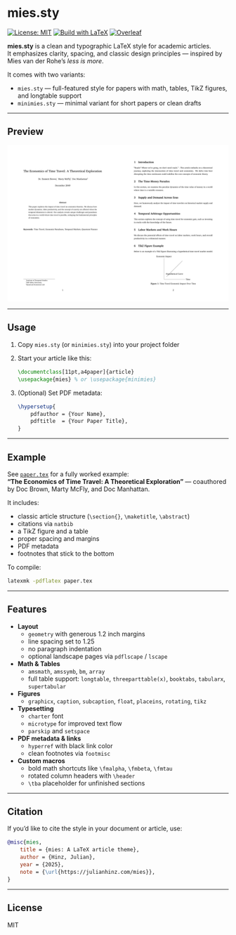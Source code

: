 # mies.sty

[![License: MIT](https://img.shields.io/badge/license-MIT-blue.svg)](LICENSE)
[![Build with LaTeX](https://img.shields.io/badge/built%20with-LaTeX-008080.svg)](#)
[![Overleaf](https://img.shields.io/badge/open-in--overleaf-47A141?logo=overleaf&logoColor=white)](https://www.overleaf.com/docs?snip_uri=https://github.com/julianhinz/mies.sty/archive/refs/heads/main.zip)

**mies.sty** is a clean and typographic LaTeX style for academic articles.  
It emphasizes clarity, spacing, and classic design principles — inspired by Mies van der Rohe’s *less is more*.

It comes with two variants:

- `mies.sty` — full-featured style for papers with math, tables, TikZ figures, and longtable support
- `minimies.sty` — minimal variant for short papers or clean drafts

---

## Preview

![Preview](example.svg)

---

## Usage

1. Copy `mies.sty` (or `minimies.sty`) into your project folder  
2. Start your article like this:

    ```latex
    \documentclass[11pt,a4paper]{article}
    \usepackage{mies} % or \usepackage{minimies}
    ```

3. (Optional) Set PDF metadata:

    ```latex
    \hypersetup{
        pdfauthor = {Your Name},
        pdftitle  = {Your Paper Title},
    }
    ```

---

## Example

See [`paper.tex`](paper.tex) for a fully worked example:  
**“The Economics of Time Travel: A Theoretical Exploration”** — coauthored by Doc Brown, Marty McFly, and Doc Manhattan.

It includes:

- classic article structure (`\section{}`, `\maketitle`, `\abstract`)
- citations via `natbib`
- a TikZ figure and a table
- proper spacing and margins
- PDF metadata
- footnotes that stick to the bottom

To compile:

```bash
latexmk -pdflatex paper.tex
```

---

## Features

- **Layout**
  - `geometry` with generous 1.2 inch margins
  - line spacing set to 1.25
  - no paragraph indentation
  - optional landscape pages via `pdflscape` / `lscape`
- **Math & Tables**
  - `amsmath`, `amssymb`, `bm`, `array`
  - full table support: `longtable`, `threeparttable(x)`, `booktabs`, `tabularx`, `supertabular`
- **Figures**
  - `graphicx`, `caption`, `subcaption`, `float`, `placeins`, `rotating`, `tikz`
- **Typesetting**
  - `charter` font
  - `microtype` for improved text flow
  - `parskip` and `setspace`
- **PDF metadata & links**
  - `hyperref` with black link color
  - clean footnotes via `footmisc`
- **Custom macros**
  - bold math shortcuts like `\fmalpha`, `\fmbeta`, `\fmtau`
  - rotated column headers with `\header`
  - `\tba` placeholder for unfinished sections

---

## Citation

If you’d like to cite the style in your document or article, use:

```bibtex
@misc{mies,
    title = {mies: A LaTeX article theme},
    author = {Hinz, Julian},
    year = {2025},
    note = {\url{https://julianhinz.com/mies}},
}
```

---

## License

MIT
